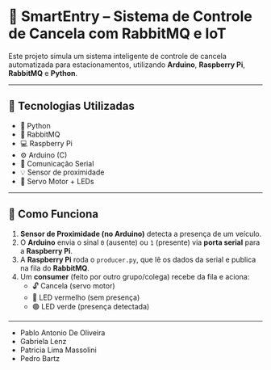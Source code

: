 # 🚗 SmartEntry – Sistema de Controle de Cancela com RabbitMQ e IoT

Este projeto simula um sistema inteligente de controle de cancela automatizada para estacionamentos, utilizando **Arduino**, **Raspberry Pi**, **RabbitMQ** e **Python**.

---

## 🔧 Tecnologias Utilizadas

- 🐍 Python
- 🐇 RabbitMQ
- 💻 Raspberry Pi
- ⚙️ Arduino (C)
- 🔌 Comunicação Serial
- 💡 Sensor de proximidade
- 🔄 Servo Motor + LEDs

---

## 🧠 Como Funciona

1. **Sensor de Proximidade (no Arduino)** detecta a presença de um veículo.
2. O **Arduino** envia o sinal `0` (ausente) ou `1` (presente) via **porta serial** para a **Raspberry Pi**.
3. A **Raspberry Pi** roda o `producer.py`, que lê os dados da serial e publica na fila do **RabbitMQ**.
4. Um **consumer** (feito por outro grupo/colega) recebe da fila e aciona:
   - 🔓 Cancela (servo motor)
   - 🔴 LED vermelho (sem presença)
   - 🟢 LED verde (presença detectada)

---

- Pablo Antonio De Oliveira
- Gabriela Lenz
- Patricia Lima Massolini
- Pedro Bartz

